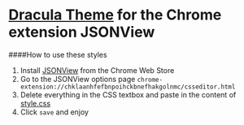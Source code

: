 # [Dracula Theme](https://github.com/zenorocha/dracula-theme) for the Chrome extension JSONView

####How to use these styles
1. Install [JSONView](https://chrome.google.com/webstore/detail/jsonview/chklaanhfefbnpoihckbnefhakgolnmc) from the Chrome Web Store
2. Go to the JSONView options page ```chrome-extension://chklaanhfefbnpoihckbnefhakgolnmc/csseditor.html```
3. Delete everything in the CSS textbox and paste in the content of [style.css](https://raw.githubusercontent.com/braden337/dracula-theme-JSONView/master/style.css)
4. Click `save` and enjoy
